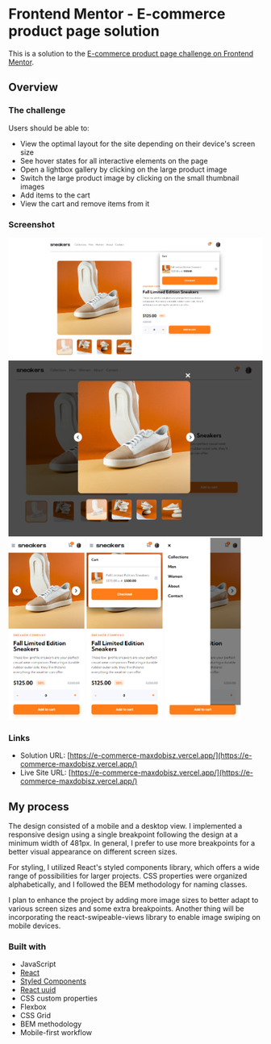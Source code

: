 # Frontend Mentor - E-commerce product page solution

This is a solution to the [E-commerce product page challenge on Frontend Mentor](https://www.frontendmentor.io/challenges/ecommerce-product-page-UPsZ9MJp6). 

## Overview

### The challenge

Users should be able to:

- View the optimal layout for the site depending on their device's screen size
- See hover states for all interactive elements on the page
- Open a lightbox gallery by clicking on the large product image
- Switch the large product image by clicking on the small thumbnail images
- Add items to the cart
- View the cart and remove items from it

### Screenshot
<img src="./public/screenshots/screenshot-dt.png">
<img src="./public/screenshots/screenshot-slider.png">
<img src="./public/screenshots/screenshot-mob.png" style="width: 30%">
<img src="./public/screenshots/screenshot-mob-crtact.png" style="width: 30%">
<img src="./public/screenshots/screenshot-mob-sldact.png" style="width: 30%">

### Links

- Solution URL: [https://e-commerce-maxdobisz.vercel.app/](https://e-commerce-maxdobisz.vercel.app/)
- Live Site URL: [https://e-commerce-maxdobisz.vercel.app/](https://e-commerce-maxdobisz.vercel.app/)

## My process
The design consisted of a mobile and a desktop view. I implemented a responsive design using a single breakpoint following the design at a minimum width of 481px. In general, I prefer to use more breakpoints for a better visual appearance on different screen sizes.

For styling, I utilized React's styled components library, which offers a wide range of possibilities for larger projects. CSS properties were organized alphabetically, and I followed the BEM methodology for naming classes.

I plan to enhance the project by adding more image sizes to better adapt to various screen sizes and some extra breakpoints.  Another thing will be incorporating the react-swipeable-views library to enable image swiping on mobile devices.

### Built with
- JavaScript
- [React](https://reactjs.org/)
- [Styled Components](https://styled-components.com/)
- [React uuid](https://www.npmjs.com/package/react-uuid)
- CSS custom properties
- Flexbox
- CSS Grid
- BEM methodology
- Mobile-first workflow



